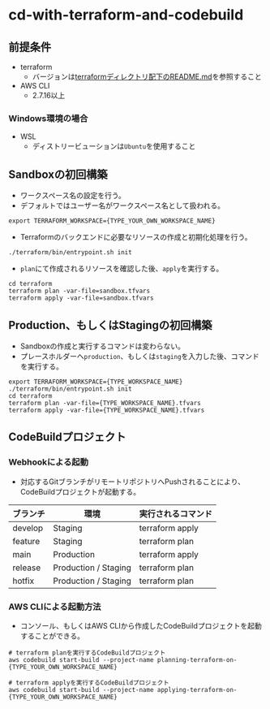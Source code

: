# cd-with-terraform-and-codebuild

## 前提条件

- terraform
    - バージョンは[terraformディレクトリ配下のREADME.md](./terraform/README.md)を参照すること
- AWS CLI
    - 2.7.16以上

### Windows環境の場合

- WSL
    - ディストリービューションは`Ubuntu`を使用すること

## Sandboxの初回構築

- ワークスペース名の設定を行う。
- デフォルトではユーザー名がワークスペース名として扱われる。

```shell
export TERRAFORM_WORKSPACE={TYPE_YOUR_OWN_WORKSPACE_NAME}
```

- Terraformのバックエンドに必要なリソースの作成と初期化処理を行う。

```shell
./terraform/bin/entrypoint.sh init
```

- `plan`にて作成されるリソースを確認した後、`apply`を実行する。

```shell
cd terraform
terraform plan -var-file=sandbox.tfvars
terraform apply -var-file=sandbox.tfvars
```

## Production、もしくはStagingの初回構築

- Sandboxの作成と実行するコマンドは変わらない。
- プレースホルダーへ`production`、もしくは`staging`を入力した後、コマンドを実行する。

```shell
export TERRAFORM_WORKSPACE={TYPE_WORKSPACE_NAME}
./terraform/bin/entrypoint.sh init
cd terraform
terraform plan -var-file={TYPE_WORKSPACE_NAME}.tfvars
terraform apply -var-file={TYPE_WORKSPACE_NAME}.tfvars
```

## CodeBuildプロジェクト

### Webhookによる起動

- 対応するGitブランチがリモートリポジトリへPushされることにより、CodeBuildプロジェクトが起動する。

| ブランチ    | 環境                   | 実行されるコマンド       |
|---------|----------------------|-----------------|
| develop | Staging              | terraform apply |
| feature | Staging              | terraform plan  |
| main    | Production           | terraform apply |
| release | Production / Staging | terraform plan  |
| hotfix  | Production / Staging | terraform plan  |

### AWS CLIによる起動方法

- コンソール、もしくはAWS CLIから作成したCodeBuildプロジェクトを起動することができる。

```shell
# terraform planを実行するCodeBuildプロジェクト
aws codebuild start-build --project-name planning-terraform-on-{TYPE_YOUR_OWN_WORKSPACE_NAME}

# terraform applyを実行するCodeBuildプロジェクト
aws codebuild start-build --project-name applying-terraform-on-{TYPE_YOUR_OWN_WORKSPACE_NAME}
```
